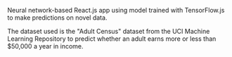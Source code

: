 Neural network-based React.js app using model trained with TensorFlow.js to make predictions on novel data. 

The dataset used is the "Adult Census" dataset from the UCI Machine Learning Repository to predict whether an adult earns more or less than $50,000 a year in income. 
